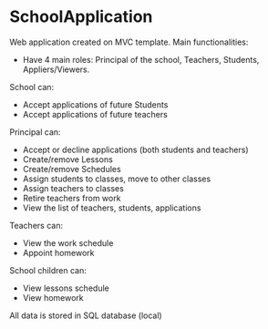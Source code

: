 # SchoolApplication

Web application created on MVC template.
Main functionalities:
- Have 4 main roles: Principal of the school, Teachers, Students, Appliers/Viewers.

School can:
- Accept applications of future Students
- Accept applications of future teachers

Principal can:
- Accept or decline applications (both students and
teachers)
- Create/remove Lessons
- Create/remove Schedules
- Assign students to classes, move to other classes 
- Assign teachers to classes
- Retire teachers from work
- View the list of teachers, students, applications

Teachers can:
- View the work schedule
- Appoint homework

School children can:
- View lessons schedule
- View homework

All data is stored in SQL database (local)
